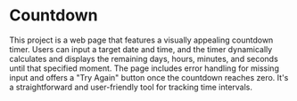 # Countdown


This project is a web page that features a visually appealing countdown timer. Users can input a target date and time, and the timer dynamically calculates and displays the remaining days, hours, minutes, and seconds until that specified moment. The page includes error handling for missing input and offers a "Try Again" button once the countdown reaches zero. It's a straightforward and user-friendly tool for tracking time intervals.
